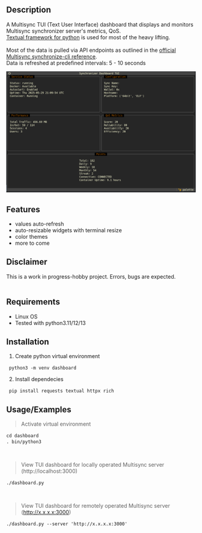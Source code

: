 
## Description
A Multisync TUI (Text User Interface) dashboard that displays and monitors Multisync synchronizer server's metrics, QoS.<br/>
[Textual framework for python](https://textual.textualize.io/) is used for most of the heavy lifting.<br/><br/>
Most of the data is pulled via API endpoints as outlined in the [official Multisync synchronize-cli reference](https://github.com/multisynq/synchronizer-cli?tab=readme-ov-file#dashboard-api-port-3000).<br/>
Data is refreshed at predefined intervals: 5 - 10 seconds<br/>

![Sample](assets/images/multisync_example1.png)

## Features
- values auto-refresh 
- auto-resizable widgets with terminal resize 
- color themes
- more to come


## Disclaimer
This is a work in progress-hobby project. Errors, bugs are expected.<br/><br/>

## Requirements
- Linux OS
- Tested with python3.11/12/13

  
## Installation

1) Create python virtual environment
```
 python3 -m venv dashboard
```

2) Install dependecies
```
 pip install requests textual httpx rich
```

## Usage/Examples

> Activate virtual environment
```
cd dashboard
. bin/python3
```
<br/>

> View TUI dashboard for locally operated Multisync server (http://localhost:3000)
```
./dashboard.py
```
<br/>

> View TUI dashboard for remotely operated Multisync server (http://x.x.x.x:3000)

```
./dashboard.py --server 'http://x.x.x.x:3000'
```
